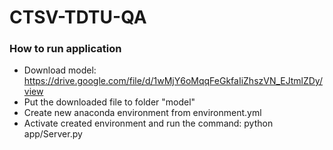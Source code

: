 # CTSV-TDTU-QA
### How to run application
- Download model: https://drive.google.com/file/d/1wMjY6oMqqFeGkfaIiZhszVN_EJtmlZDy/view
- Put the downloaded file to folder "model"
- Create new anaconda environment from environment.yml
- Activate created environment and run the command: python app/Server.py

